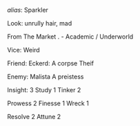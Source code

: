 

_alias_: Sparkler

Look: unrully hair, mad

From The Market . - Academic / Underworld

Vice: Weird

Friend:
Eckerd: A corpse Theif

Enemy:
Malista A preistess

Insight: 3
Study 1
Tinker 2

Prowess 2
Finesse 1
Wreck 1

Resolve 2
Attune 2